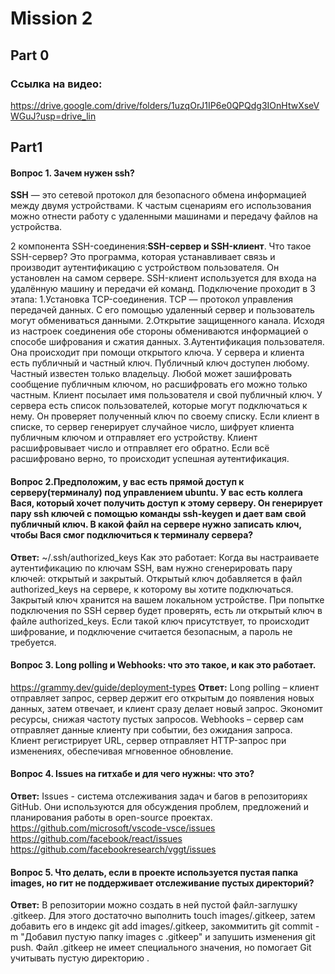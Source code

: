 
# Mission 2

## Part 0
### Ссылка на видео:
https://drive.google.com/drive/folders/1uzqOrJ1IP6e0QPQdg3IOnHtwXseVWGuJ?usp=drive_lin

## Part1
#### Вопрос 1. Зачем нужен ssh?
**SSH** — это сетевой протокол для безопасного обмена информацией между двумя устройствами. К частым сценариям его использования можно отнести работу с удаленными машинами и передачу файлов на устройства.

2 компонента SSH-соединения:**SSH-сервер и SSH-клиент**. 
Что такое SSH-сервер? Это программа, которая устанавливает связь и производит аутентификацию с устройством пользователя. Он установлен на самом сервере. SSH-клиент используется для входа на удалённую машину и передачи ей команд.
Подключение проходит в 3 этапа:
1.Установка TCP-соединения. TCP — протокол управления передачей данных. С его помощью удаленный сервер и пользователь могут обмениваться данными.
2.Открытие защищенного канала. Исходя из настроек соединения обе стороны обмениваются информацией о способе шифрования и сжатия данных.
3.Аутентификация пользователя. Она происходит при помощи открытого ключа. У сервера и клиента есть публичный и частный ключ. Публичный ключ доступен любому. Частный известен только владельцу. Любой может зашифровать сообщение публичным ключом, но расшифровать его можно только частным. Клиент посылает имя пользователя и свой публичный ключ. У сервера есть список пользователей, которые могут подключаться к нему. Он проверяет полученный ключ по своему списку. Если клиент в списке, то сервер генерирует случайное число, шифрует клиента публичным ключом и отправляет его устройству. Клиент расшифровывает число и отправляет его обратно. Если всё расшифровано верно, то происходит успешная аутентификация.

#### Вопрос 2.Предположим, у вас есть прямой доступ к серверу(терминалу) под управлением ubuntu. У вас есть коллега Вася, который хочет получить доступ к этому серверу. Он генерирует пару ssh ключей с помощью команды ssh-keygen и дает вам свой публичный ключ. В какой файл на сервере нужно записать ключ, чтобы Вася смог подключиться к терминалу сервера?
**Ответ:**  ~/.ssh/authorized_keys
Как это работает:
Когда вы настраиваете аутентификацию по ключам SSH, вам нужно сгенерировать пару ключей: открытый и закрытый.
Открытый ключ добавляется в файл authorized_keys на сервере, к которому вы хотите подключаться. Закрытый ключ хранится на вашем локальном устройстве.
При попытке подключения по SSH сервер будет проверять, есть ли открытый ключ в файле authorized_keys. Если такой ключ присутствует, то происходит шифрование, и подключение считается безопасным, а пароль не требуется.

#### Вопрос 3. Long polling и Webhooks: что это такое, и как это работает.
https://grammy.dev/guide/deployment-types
**Ответ:** Long polling – клиент отправляет запрос, сервер держит его открытым до появления новых данных, затем отвечает, и клиент сразу делает новый запрос. Экономит ресурсы, снижая частоту пустых запросов. Webhooks – сервер сам отправляет данные клиенту при событии, без ожидания запроса. Клиент регистрирует URL, сервер отправляет HTTP-запрос при изменениях, обеспечивая мгновенное обновление.

#### Вопрос 4. Issues на гитхабе и для чего нужны: что это?
**Ответ:** Issues - система отслеживания задач и багов в репозиториях GitHub. Они используются для обсуждения проблем, предложений и планирования работы в open-source проектах. https://github.com/microsoft/vscode-vsce/issues  https://github.com/facebook/react/issues https://github.com/facebookresearch/vggt/issues

#### Вопрос 5. Что делать, если в проекте используется пустая папка images, но гит не поддерживает отслеживание пустых директорий?
**Ответ:** В репозитории можно создать в ней пустой файл-заглушку .gitkeep. Для этого достаточно выполнить touch images/.gitkeep, затем добавить его в индекс git add images/.gitkeep, закоммитить git commit -m "Добавил пустую папку images с .gitkeep" и запушить изменения git push. Файл .gitkeep не имеет специального значения, но помогает Git учитывать пустую директорию
.
